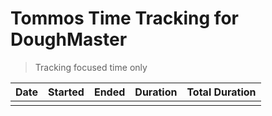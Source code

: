 # Tommos Time Tracking for DoughMaster

> Tracking focused time only

| Date  | Started | Ended | Duration | Total Duration |
|---|---|---|---|---|
|  |   |   |   |   |
